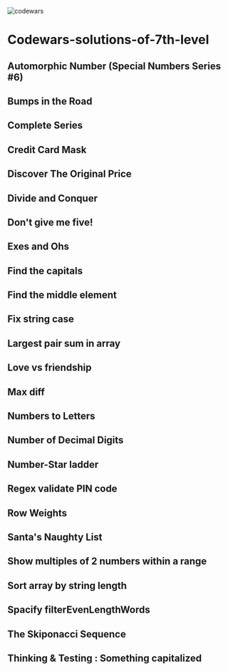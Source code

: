 ![codewars](https://user-images.githubusercontent.com/68942106/94330252-aacd6500-ff77-11ea-9185-c090b275b794.png)

# Codewars-solutions-of-7th-level

## Automorphic Number (Special Numbers Series #6)
## Bumps in the Road
## Complete Series
## Credit Card Mask
## Discover The Original Price
## Divide and Conquer
## Don't give me five!
## Exes and Ohs
##  Find the capitals
## Find the middle element
## Fix string case
## Largest pair sum in array 
## Love vs friendship
## Max diff
## Numbers to Letters
## Number of Decimal Digits
## Number-Star ladder
## Regex validate PIN code
## Row Weights
## Santa's Naughty List
## Show multiples of 2 numbers within a range
## Sort array by string length
## Spacify filterEvenLengthWords
## The Skiponacci Sequence
## Thinking & Testing : Something capitalized
